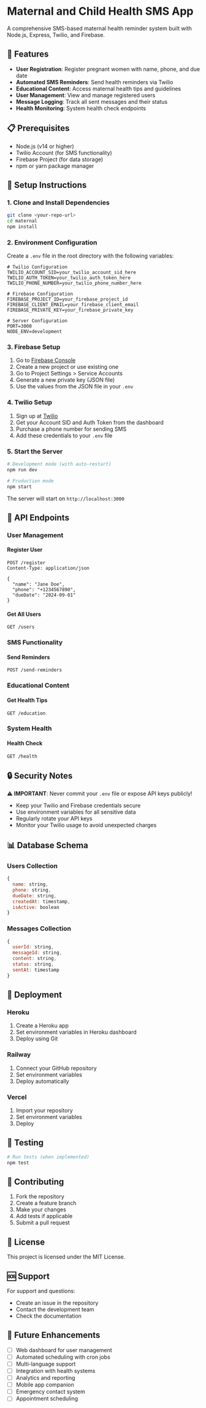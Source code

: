 # Maternal and Child Health SMS App

A comprehensive SMS-based maternal health reminder system built with Node.js, Express, Twilio, and Firebase.

## 🚀 Features

- **User Registration**: Register pregnant women with name, phone, and due date
- **Automated SMS Reminders**: Send health reminders via Twilio
- **Educational Content**: Access maternal health tips and guidelines
- **User Management**: View and manage registered users
- **Message Logging**: Track all sent messages and their status
- **Health Monitoring**: System health check endpoints

## 📋 Prerequisites

- Node.js (v14 or higher)
- Twilio Account (for SMS functionality)
- Firebase Project (for data storage)
- npm or yarn package manager

## 🔧 Setup Instructions

### 1. Clone and Install Dependencies

```bash
git clone <your-repo-url>
cd maternal
npm install
```

### 2. Environment Configuration

Create a `.env` file in the root directory with the following variables:

```env
# Twilio Configuration
TWILIO_ACCOUNT_SID=your_twilio_account_sid_here
TWILIO_AUTH_TOKEN=your_twilio_auth_token_here
TWILIO_PHONE_NUMBER=your_twilio_phone_number_here

# Firebase Configuration
FIREBASE_PROJECT_ID=your_firebase_project_id
FIREBASE_CLIENT_EMAIL=your_firebase_client_email
FIREBASE_PRIVATE_KEY=your_firebase_private_key

# Server Configuration
PORT=3000
NODE_ENV=development
```

### 3. Firebase Setup

1. Go to [Firebase Console](https://console.firebase.google.com/)
2. Create a new project or use existing one
3. Go to Project Settings > Service Accounts
4. Generate a new private key (JSON file)
5. Use the values from the JSON file in your `.env`

### 4. Twilio Setup

1. Sign up at [Twilio](https://www.twilio.com/)
2. Get your Account SID and Auth Token from the dashboard
3. Purchase a phone number for sending SMS
4. Add these credentials to your `.env` file

### 5. Start the Server

```bash
# Development mode (with auto-restart)
npm run dev

# Production mode
npm start
```

The server will start on `http://localhost:3000`

## 📱 API Endpoints

### User Management

#### Register User
```http
POST /register
Content-Type: application/json

{
  "name": "Jane Doe",
  "phone": "+1234567890",
  "dueDate": "2024-09-01"
}
```

#### Get All Users
```http
GET /users
```

### SMS Functionality

#### Send Reminders
```http
POST /send-reminders
```

### Educational Content

#### Get Health Tips
```http
GET /education
```

### System Health

#### Health Check
```http
GET /health
```

## 🔒 Security Notes

⚠️ **IMPORTANT**: Never commit your `.env` file or expose API keys publicly!

- Keep your Twilio and Firebase credentials secure
- Use environment variables for all sensitive data
- Regularly rotate your API keys
- Monitor your Twilio usage to avoid unexpected charges

## 📊 Database Schema

### Users Collection
```javascript
{
  name: string,
  phone: string,
  dueDate: string,
  createdAt: timestamp,
  isActive: boolean
}
```

### Messages Collection
```javascript
{
  userId: string,
  messageId: string,
  content: string,
  status: string,
  sentAt: timestamp
}
```

## 🚀 Deployment

### Heroku
1. Create a Heroku app
2. Set environment variables in Heroku dashboard
3. Deploy using Git

### Railway
1. Connect your GitHub repository
2. Set environment variables
3. Deploy automatically

### Vercel
1. Import your repository
2. Set environment variables
3. Deploy

## 🧪 Testing

```bash
# Run tests (when implemented)
npm test
```

## 📝 Contributing

1. Fork the repository
2. Create a feature branch
3. Make your changes
4. Add tests if applicable
5. Submit a pull request

## 📄 License

This project is licensed under the MIT License.

## 🆘 Support

For support and questions:
- Create an issue in the repository
- Contact the development team
- Check the documentation

## 🔄 Future Enhancements

- [ ] Web dashboard for user management
- [ ] Automated scheduling with cron jobs
- [ ] Multi-language support
- [ ] Integration with health systems
- [ ] Analytics and reporting
- [ ] Mobile app companion
- [ ] Emergency contact system
- [ ] Appointment scheduling